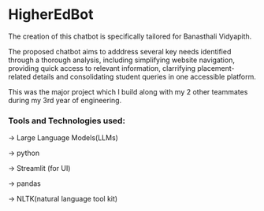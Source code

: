 # HigherEdBot
The creation of this chatbot is specifically tailored for Banasthali Vidyapith.

The proposed chatbot aims to adddress several key needs identified through a thorough analysis, including simplifying website navigation, providing quick access to relevant information, clarrifying placement-related details and consolidating student queries in one accessible platform.

This was the major project which I build along with my 2 other teammates during my 3rd year of engineering.

### Tools and Technologies used:
-> Large Language Models(LLMs)

-> python

-> Streamlit (for UI)

-> pandas

-> NLTK(natural language tool kit)
